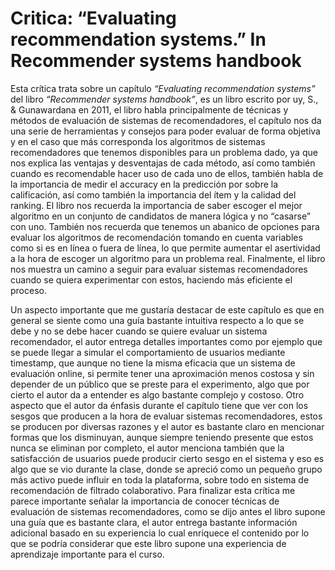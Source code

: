 # Critica:  “Evaluating recommendation systems.” In Recommender systems handbook

Esta crítica trata sobre un capítulo *“Evaluating recommendation systems”* del libro *“Recommender systems handbook”*, es un libro escrito por uy, S., & Gunawardana en 2011, el libro habla principalmente de  técnicas y métodos de evaluación de sistemas de recomendadores, el capítulo nos da una serie de herramientas y consejos para poder evaluar de forma objetiva y en el caso que más corresponda los algoritmos de sistemas recomendadores que tenemos disponibles para un problema dado, ya que nos explica las ventajas y desventajas de cada método, así como también cuando es recomendable hacer uso de cada uno de ellos, también habla de la importancia de medir el accuracy en la predicción por sobre la calificación, así como también la importancia del ítem y la calidad del ranking. El libro nos recuerda la importancia de saber escoger el mejor algoritmo en un conjunto de candidatos de manera lógica y no “casarse” con uno. También nos recuerda que tenemos un abanico de opciones para evaluar los algoritmos de recomendación tomando en cuenta variables como si es en línea o fuera de línea, lo que permite aumentar el asertividad a la hora de escoger un algoritmo para un problema real. Finalmente, el libro nos muestra un camino a seguir para evaluar sistemas recomendadores cuando se quiera experimentar con estos, haciendo más eficiente el proceso.


Un aspecto importante que me gustaría destacar de este capítulo es que en general se siente como una guía bastante intuitiva respecto a lo que se debe y no se debe hacer cuando se quiere evaluar un sistema recomendador, el autor entrega detalles importantes como por ejemplo que se puede llegar a simular el comportamiento de usuarios mediante timestamp, que aunque no tiene la misma eficacia que un sistema de evaluación online, si permite tener una aproximación menos costosa y sin depender de un público que se preste para el experimento, algo que por cierto el autor da a entender es algo bastante complejo  y costoso.
Otro aspecto que el autor da énfasis durante el capítulo tiene que ver con los sesgos que producen a la hora de evaluar sistemas recomendadores, estos se producen por diversas razones y el autor es bastante claro en mencionar formas que los disminuyan, aunque siempre teniendo presente que estos nunca se eliminan por completo, el autor menciona también que la satisfacción de usuarios puede producir cierto sesgo en el sistema y eso es algo que se vio durante la clase, donde se apreció como un pequeño grupo más activo puede influir en toda la plataforma, sobre todo en sistema de recomendación de filtrado colaborativo.
Para finalizar esta crítica me parece importante señalar la importancia de conocer técnicas de evaluación de sistemas recomendadores, como se dijo antes el libro supone una guía que es bastante clara, el autor entrega bastante información adicional basado en su experiencia lo cual enriquece el contenido por lo que se podría considerar que este libro supone una experiencia de aprendizaje importante para el curso. 


